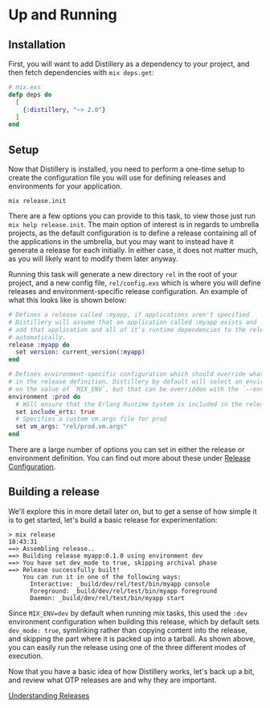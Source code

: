 # Up and Running

## Installation

First, you will want to add Distillery as a dependency to your project, and then fetch
dependencies with `mix deps.get`:

```elixir
# mix.exs
defp deps do
  [
    {:distillery, "~> 2.0"}
  ]
end
```

## Setup

Now that Distillery is installed, you need to perform a one-time setup to create the configuration
file you will use for defining releases and environments for your application.

```
mix release.init
```

There are a few options you can provide to this task, to view those just run `mix help release.init`.
The main option of interest is in regards to umbrella projects, as the default configuration is to define
a release containing all of the applications in the umbrella, but you may want to instead have it generate
a release for each initially. In either case, it does not matter much, as you will likely want to modify them
later anyway.

Running this task will generate a new directory `rel` in the root of your project, and a new config file,
`rel/config.exs` which is where you will define releases and environment-specific release configuration. An
example of what this looks like is shown below:

```elixir
# Defines a release called :myapp, if applications aren't specified
# Distillery will assume that an application called :myapp exists and
# add that application and all of it's runtime dependencies to the release
# automatically.
release :myapp do
  set version: current_version(:myapp)
end

# Defines environment-specific configuration which should override what is set
# in the release definition. Distillery by default will select an environment based
# on the value of `MIX_ENV`, but that can be overridden with the `--env` or `--profile` flags.
environment :prod do
  # Will ensure that the Erlang Runtime System is included in the release
  set include_erts: true
  # Specifies a custom vm.args file for prod
  set vm_args: "rel/prod.vm.args"
end
```

There are a large number of options you can set in either the release or environment definition. You
can find out more about these under [Release Configuration](../release_configuration.md).

## Building a release

We'll explore this in more detail later on, but to get a sense of how simple it is to get started, let's
build a basic release for experimentation:

```
> mix release                                                                                                  18:43:31
==> Assembling release..
==> Building release myapp:0.1.0 using environment dev
==> You have set dev_mode to true, skipping archival phase
==> Release successfully built!
    You can run it in one of the following ways:
      Interactive: _build/dev/rel/test/bin/myapp console
      Foreground: _build/dev/rel/test/bin/myapp foreground
      Daemon: _build/dev/rel/test/bin/myapp start
```

Since `MIX_ENV=dev` by default when running mix tasks, this used the `:dev` environment configuration when
building this release, which by default sets `dev_mode: true`, symlinking rather than copying content into
the release, and skipping the part where it is packed up into a tarball. As shown above, you can easily run
the release using one of the three different modes of execution.

Now that you have a basic idea of how Distillery works, let's back up a bit, and review what OTP releases are
and why they are important.

[Understanding Releases](understanding_releases.md)
